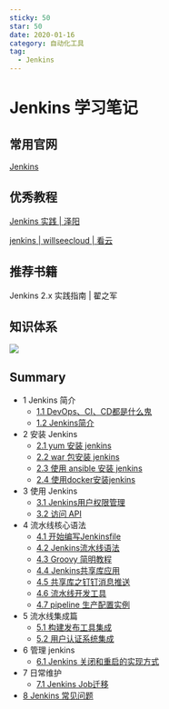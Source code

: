 ```yaml
---
sticky: 50
star: 50
date: 2020-01-16
category: 自动化工具
tag:
  - Jenkins
---
```


# Jenkins 学习笔记

## 常用官网

[Jenkins](https://www.jenkins.io/zh/)



## 优秀教程

[Jenkins 实践 | 泽阳](http://docs.idevops.site/jenkins/)

[jenkins | willseecloud | 看云](https://www.kancloud.cn/willseecloud/jenkins/1860515)



## 推荐书籍

Jenkins 2.x 实践指南 | 翟之军



## 知识体系

![](https://clay-blog.oss-cn-shanghai.aliyuncs.com/img/jenkins.png)

## Summary

* 1 Jenkins 简介
  * [1.1 DevOps、CI、CD都是什么鬼](cicd.md)
  * [ 1.2 Jenkins简介](first)
* 2 安装 Jenkins
  * [ 2.1 yum 安装 jenkins](yum-install.md)
  * [ 2.2 war 包安装 jenkins](war-install.md)
  * [ 2.3 使用 ansible 安装 jenkins](ansible-install.md)
  * [ 2.4 使用docker安装jenkins](docker-install-jenkins.md)
* 3 使用 Jenkins
  * [ 3.1 Jenkins用户权限管理](userandpermissions.md)
  * [ 3.2 访问 API](api.md)
* 4 流水线核心语法
  * [ 4.1 开始编写Jenkinsfile](start-jenkinsfile.md)
  * [ 4.2 Jenkins流水线语法](pipelinesyntax.md)
  * [ 4.3 Groovy 简明教程](groovy-simple-tutorial.md)
  * [ 4.4 Jenkins共享库应用](jenkins-shared-library.md)
  * [ 4.5 共享库之钉钉消息推送](dingding-plugin.md)
  * [4.6 流水线开发工具](pipeline-dev-tools.md)
  * [ 4.7 pipeline 生产配置实例](pipeline-example.md)
* 5 流水线集成篇
  * [ 5.1 构建发布工具集成](build-tools.md)
  * [ 5.2 用户认证系统集成](user-auth)
* 6 管理 jenkins
  * [ 6.1 Jenkins 关闭和重启的实现方式](restart.md)
* 7 日常维护
  * [ 7.1 Jenkins Job迁移](migrate-job.md)
* [ 8 Jenkins 常见问题](qa.md)

